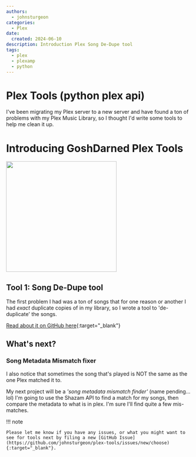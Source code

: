 ```yaml
---
authors:
  - johnsturgeon
categories:
  - Plex
date:
  created: 2024-06-10
description: Introduction Plex Song De-Dupe tool
tags:
  - plex
  - plexamp
  - python
---
```


# Plex Tools (python plex api)

I've been migrating my Plex server to a new server and have found a ton of problems with my Plex Music Library, so I thought I'd write some tools to help me clean it up.

<!-- more -->
# Introducing GoshDarned Plex Tools

<img width="300" src="https://github.com/johnsturgeon/plex-tools/assets/9746310/0c42ce63-983b-43a6-8f2e-77338e204cba">

## Tool 1: Song De-Dupe tool

The first problem I had was a ton of songs that for one reason or another I had *exact* duplicate copies of in my library, so I wrote a tool to 'de-duplicate' the songs.

[Read about it on GitHub here](https://github.com/johnsturgeon/plex-tools){:target="_blank"}

## What's next?

### Song Metadata Mismatch fixer

I also notice that sometimes the song that's played is NOT the same as the one Plex matched it to.

My next project will be a *'song metadata mismatch finder'* (name pending... lol)  I'm going to use the Shazam API to find a match for my songs, then compare the metadata to what is in plex.  I'm sure I'll find quite a few mis-matches.

!!! note

    Please let me know if you have any issues, or what you might want to see for tools next by filing a new [GitHub Issue](https://github.com/johnsturgeon/plex-tools/issues/new/choose){:target="_blank"}.
